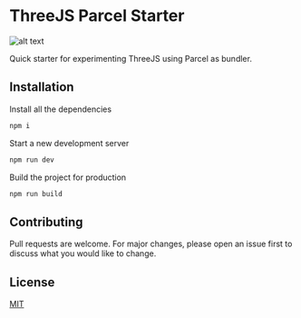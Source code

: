 # ThreeJS Parcel Starter

![alt text](https://assets.colet.fr/carpet.png)

Quick starter for experimenting ThreeJS using Parcel as bundler.


## Installation

Install all the dependencies

```bash
npm i
```
Start a new development server
```bash
npm run dev
```

Build the project for production

```bash
npm run build
```


## Contributing
Pull requests are welcome. For major changes, please open an issue first to discuss what you would like to change.


## License
[MIT](https://choosealicense.com/licenses/mit/)